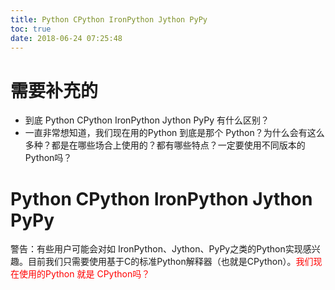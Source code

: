```yaml
---
title: Python CPython IronPython Jython PyPy
toc: true
date: 2018-06-24 07:25:48
---
```



# 需要补充的

- 到底  Python CPython IronPython Jython PyPy 有什么区别？
- 一直非常想知道，我们现在用的Python 到底是那个 Python？为什么会有这么多种？都是在哪些场合上使用的？都有哪些特点？一定要使用不同版本的Python吗？



# Python CPython IronPython Jython PyPy


警告：有些用户可能会对如 IronPython、Jython、PyPy之类的Python实现感兴趣。目前我们只需要使用基于C的标准Python解释器（也就是CPython）。<font color=red>我们现在使用的Python 就是 CPython吗？</font>
